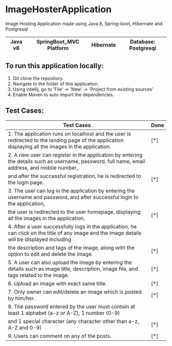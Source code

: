 # ImageHosterApplication

Image Hosting Application made using Java 8, Spring-boot, Hibernate and Postgresql

| Java v8 | SpringBoot_MVC Platform | Hibernate | Database: Postgresql | 
|---------|-------------------------|-----------|----------------------|


## To run this application locally: 

1. Git clone the repository.
2. Navigate to the folder of this application.
3. Using intellij, go to 'File' -> 'New' -> 'Project from existing sources'
4. Enable Maven to auto import the dependencies.

## Test Cases:

 |                                                   Test Cases                                                                                        |   Done   |
 |-----------------------------------------------------------------------------------------------------------------------------------------------------|----------|
 | 1. The application runs on localhost and the user is redirected to the landing page of the application displaying all the images in the application.| [*]      |
 | 2. A new user can register in the application by entering the details such as username, password, full name, email address, and mobile number,               
      and after the successful registration, he is redirected to the login page.                                                                       | [*]      | 
 | 3. The user can log in the application by entering the username and password, and after successful login to the application,                        
      the user is redirected to the user homepage, displaying all the images in the application.                                                       | [*]      |  
 | 4. After a user successfully logs in the application, he can click on the title of any image and the image details will be displayed including      
      the description and tags of the image, along with the option to edit and delete the image.                                                       | [*]      |
 | 5. A user can also upload the image by entering the details such as image title, description, image file, and tags related to the image.            | [*]      |
 | 6. Upload an image with exact same title.                                                                                                           | [*]      | 
 | 7. Only owner can edit/delete an image which is posted by him/her.                                                                                  | [*]      | 
 | 8. The password entered by the user must contain at least 1 alphabet (a-z or A-Z), 1 number (0-9)                                                    
      and 1 special character (any character other than a-z, A-Z and 0-9)                                                                              | [*]      |
 | 9. Users can comment on any of the posts.                                                                                                           | [*]      | 
